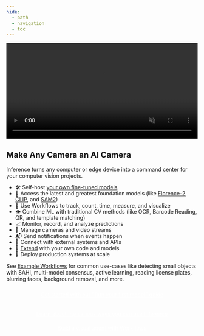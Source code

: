 ```yaml
---
hide:
  - path
  - navigation
  - toc
---
```


<video width="100%" autoplay loop muted>
  <source src="https://github.com/user-attachments/assets/743233d9-3460-442d-83f8-20e29e76b346" type="video/mp4">
</video>

## Make Any Camera an AI Camera

Inference turns any computer or edge device into a command center for your computer vision projects.

* 🛠️ Self-host [your own fine-tuned models](/quickstart/explore_models.md)
* 🧠 Access the latest and greatest foundation models (like [Florence-2](https://blog.roboflow.com/florence-2/), [CLIP](https://blog.roboflow.com/openai-clip/), and [SAM2](https://blog.roboflow.com/what-is-segment-anything-2/))
* 🤝 Use Workflows to track, count, time, measure, and visualize
* 👁️ Combine ML with traditional CV methods (like OCR, Barcode Reading, QR, and template matching)
* 📈 Monitor, record, and analyze predictions
* 🎥 Manage cameras and video streams
* 📬 Send notifications when events happen
* 🛜 Connect with external systems and APIs
* 🔗 [Extend](/workflows/create_workflow_block.md) with your own code and models
* 🚀 Deploy production systems at scale

See [Example Workflows](https://roboflow.com/workflows/templates) for common use-cases like detecting small objects with SAHI, multi-model consensus, active learning, reading license plates, blurring faces, background removal, and more.

<a href="/quickstart/run_a_model/" class="button">Get started with our "Run your first model" guide</a>
<div class="button-holder">
  <a href="/quickstart/inference_101/" class="button half-button">Learn about the various ways you can use Inference</a>
  <a href="/workflows/about/" class="button half-button">Build a visual agent with Workflows</a>
</div>

<style>
.button {
  background-color: var(--md-primary-fg-color);
  display: flex;
  padding: 10px;
  color: white !important;
  border-radius: 5px;
  text-align: center;
  align-items: center;
  justify-content: center;
}

.md-typeset h2 {
  margin-top: 1rem;
}

ul {
  line-height: 1rem;
}

/* Hide <h1> on homepage */
.md-typeset h1 {
  display: none;
}
.md-main__inner {
  margin-top: -1rem;
}

/* constrain to same width even w/o sidebar */
.md-content {
  max-width: 50rem;
  margin: auto;
}

/* hide edit button */
article > a.md-content__button.md-icon:first-child {
    display: none;
}
</style>